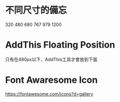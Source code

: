 # 不同尺寸的備忘
320
480
680
767
979
1200

# AddThis Floating Position

只有在480px以下，AddThis工具才會放到下面

# Font Awaresome Icon
https://fontawesome.com/icons?d=gallery